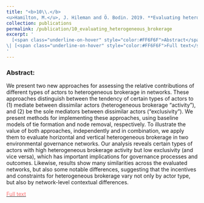 ```yaml
---
title: "<b>10\\.</b> 
<u>Hamilton, M.</u>, J. Hileman and Ö. Bodin. 2019. **Evaluating heterogeneous brokerage: New conceptual and methodological approaches and their application to multi-level environmental governance networks.** Social Networks. doi:10.1016/j.socnet.2019.08.002."
collection: publications
permalink: /publication/10_evaluating_heterogeneous_brokerage
excerpt: '
  [<span class="underline-on-hover" style="color:#FF6F6F">Abstract</span>](../publication/10_evaluating_heterogeneous_brokerage)
\| [<span class="underline-on-hover" style="color:#FF6F6F">Full text</span>](https://doi.org/10.1016/j.socnet.2019.08.002)
'
---
```


### Abstract:
We present two new approaches for assessing the relative contributions of different types of actors to heterogeneous brokerage in networks. These approaches distinguish between the tendency of certain types of actors to (1) mediate between dissimilar actors (heterogeneous brokerage “activity”), and (2) be the sole mediators between dissimilar actors (“exclusivity”). We present methods for implementing these approaches, using baseline models of tie formation and node removal, respectively. To illustrate the value of both approaches, independently and in combination, we apply them to evaluate horizontal and vertical heterogeneous brokerage in two environmental governance networks. Our analysis reveals certain types of actors with high heterogeneous brokerage activity but low exclusivity (and vice versa), which has important implications for governance processes and outcomes. Likewise, results show many similarities across the evaluated networks, but also some notable differences, suggesting that the incentives and constraints for heterogeneous brokerage vary not only by actor type, but also by network-level contextual differences.


[<span class="underline-on-hover" style="color:#FF6F6F">Full text</span>](https://doi.org/10.1016/j.socnet.2019.08.002)
